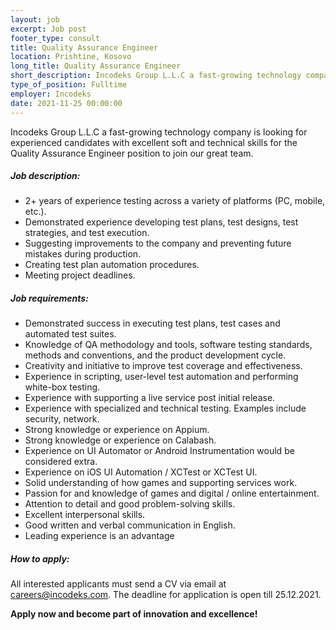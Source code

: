 ```yaml
---
layout: job 
excerpt: Job post 
footer_type: consult
title: Quality Assurance Engineer
location: Prishtine, Kosovo
long_title: Quality Assurance Engineer
short_description: Incodeks Group L.L.C a fast-growing technology company is looking for experienced candidates with excellent soft and technical skills for the Quality Assurance Engineer position to join our great team.  
type_of_position: Fulltime
employer: Incodeks
date: 2021-11-25 00:00:00
---
```


Incodeks Group L.L.C a fast-growing technology company is looking for experienced candidates with excellent soft and technical skills for the Quality Assurance Engineer position to join our great team. 

##### Job description:

- 2+ years of experience testing across a variety of platforms (PC, mobile, etc.).
- Demonstrated experience developing test plans, test designs, test strategies, and test execution. 
- Suggesting improvements to the company and preventing future mistakes during production. 
- Creating test plan automation procedures. 
- Meeting project deadlines.


##### Job requirements:

- Demonstrated success in executing test plans, test cases and automated test suites.
- Knowledge of QA methodology and tools, software testing standards, methods and conventions, and the product development cycle.
- Creativity and initiative to improve test coverage and effectiveness.
- Experience in scripting, user-level test automation and performing white-box testing.
- Experience with supporting a live service post initial release.
- Experience with specialized and technical testing. Examples include security, network.
- Strong knowledge or experience on Appium.
- Strong knowledge or experience on Calabash.
- Experience on UI Automator or Android Instrumentation would be considered extra.
- Experience on iOS UI Automation / XCTest or XCTest UI.
- Solid understanding of how games and supporting services work.
- Passion for and knowledge of games and digital / online entertainment.
- Attention to detail and good problem-solving skills.
- Excellent interpersonal skills.
- Good written and verbal communication in English.
- Leading experience is an advantage


##### How to apply: 

All interested applicants must send a CV via email at <a href="mailto:careers@incodeks.com?subject=Quality Assurance Engineer" style="color:#5C46F9 !important">careers@incodeks.com</a>. The deadline for application is open till 25.12.2021.

<p style="font-weight: bold">Apply now and become part of innovation and excellence!</p>